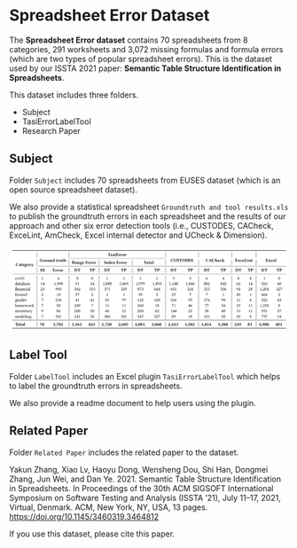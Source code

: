# Spreadsheet Error Dataset

The **Spreadsheet Error dataset** contains 70 spreadsheets from 8 categories, 291 worksheets and 3,072 missing formulas and formula errors (which are two types of popular spreadsheet errors). This is the dataset used by our ISSTA 2021 paper: **Semantic Table Structure Identification in Spreadsheets**.

This dataset includes three folders.

* Subject
* TasiErrorLabelTool
* Research Paper

## Subject

Folder `Subject` includes 70 spreadsheets from EUSES dataset (which is an open source spreadsheet dataset).

We also provide a statistical spreadsheet `Groundtruth and tool results.xls` to publish the groundtruth errors in each spreadsheet and the results of our approach and other six error detection tools (i.e., CUSTODES, CACheck, ExceLint, AmCheck, Excel internal detector and UCheck & Dimension).

![image-20210511192244246](Image/image-20210511192244246.png)


## Label Tool

Folder `LabelTool` includes an Excel plugin `TasiErrorLabelTool` which helps to label the groundtruth errors in spreadsheets.

We also provide a readme document to help users using the plugin.

## Related Paper

Folder `Related Paper` includes the related paper to the dataset. 

 Yakun Zhang, Xiao Lv, Haoyu Dong, Wensheng Dou, Shi Han, Dongmei Zhang, Jun Wei, and Dan Ye. 2021. Semantic Table Structure Identification in Spreadsheets. In Proceedings of the 30th ACM SIGSOFT International Symposium on Software Testing and Analysis (ISSTA ’21), July 11–17, 2021, Virtual, Denmark. ACM, New York, NY, USA, 13 pages. https://doi.org/10.1145/3460319.3464812

If you use this dataset, please cite this paper.